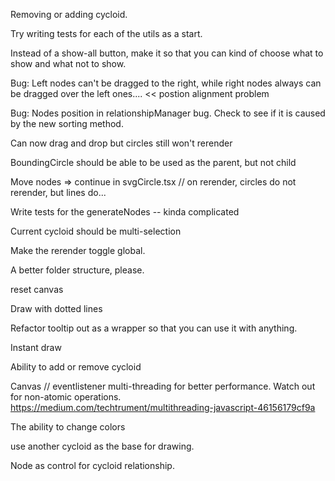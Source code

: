 Removing or adding cycloid.

Try writing tests for each of the utils as a start.

Instead of a show-all button, make it so that you can kind of choose what to show and what not to show.

Bug: Left nodes can't be dragged to the right, while right nodes always can be dragged over the left ones.... << postion alignment problem

Bug: Nodes position in relationshipManager bug. Check to see if it is caused by the new sorting method.

Can now drag and drop but circles still won't rerender

BoundingCircle should be able to be used as the parent, but not child

Move nodes => continue in svgCircle.tsx // on rerender, circles do not rerender, but lines do...

Write tests for the generateNodes -- kinda complicated

Current cycloid should be multi-selection

Make the rerender toggle global.

A better folder structure, please.

reset canvas

Draw with dotted lines

Refactor tooltip out as a wrapper so that you can use it with anything.

Instant draw

Ability to add or remove cycloid

Canvas // eventlistener multi-threading for better performance. Watch out for non-atomic operations.
https://medium.com/techtrument/multithreading-javascript-46156179cf9a

The ability to change colors

use another cycloid as the base for drawing.

Node as control for cycloid relationship.
